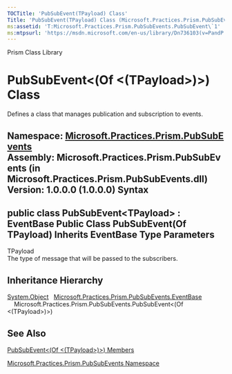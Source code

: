 ```yaml
---
TOCTitle: 'PubSubEvent(TPayload) Class'
Title: 'PubSubEvent(TPayload) Class (Microsoft.Practices.Prism.PubSubEvents)'
ms:assetid: 'T:Microsoft.Practices.Prism.PubSubEvents.PubSubEvent\`1'
ms:mtpsurl: 'https://msdn.microsoft.com/en-us/library/Dn736103(v=PandP.50)'
---
```


Prism Class Library

PubSubEvent&lt;(Of &lt;(TPayload&gt;)&gt;) Class
================================================

Defines a class that manages publication and subscription to events.

**Namespace:** [Microsoft.Practices.Prism.PubSubEvents](https://msdn.microsoft.com/n:microsoft.practices.prism.pubsubevents)
**Assembly:** Microsoft.Practices.Prism.PubSubEvents (in Microsoft.Practices.Prism.PubSubEvents.dll) Version: 1.0.0.0 (1.0.0.0)
Syntax
------

<span id="syntaxToggle"></span>public class PubSubEvent&lt;TPayload&gt; : EventBase Public Class PubSubEvent(Of TPayload) Inherits EventBase
Type Parameters
---------------

<span id="templatesToggle"></span>
TPayload  
The type of message that will be passed to the subscribers.

Inheritance Hierarchy
---------------------

<span id="familyToggle"></span>[System.Object](http://msdn2.microsoft.com/en-us/library/e5kfa45b)
  [Microsoft.Practices.Prism.PubSubEvents.EventBase](https://msdn.microsoft.com/t:microsoft.practices.prism.pubsubevents.eventbase)
    Microsoft.Practices.Prism.PubSubEvents.PubSubEvent&lt;(Of &lt;(TPayload&gt;)&gt;)

See Also
--------

<span id="seeAlsoToggle"></span>
[PubSubEvent&lt;(Of &lt;(TPayload&gt;)&gt;) Members](https://msdn.microsoft.com/allmembers.t:microsoft.practices.prism.pubsubevents.pubsubevent%601)

[Microsoft.Practices.Prism.PubSubEvents Namespace](https://msdn.microsoft.com/n:microsoft.practices.prism.pubsubevents)
